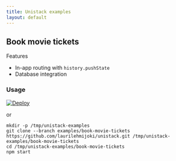 ```yaml
---
title: Unistack examples
layout: default
---
```


## Book movie tickets

Features

* In-app routing with `history.pushState`
* Database integration

### Usage

[![Deploy](https://www.herokucdn.com/deploy/button.png)](https://heroku.com/deploy?template=https://github.com/laurilehmijoki/unistack/tree/examples/book-movie-tickets)

or

    mkdir -p /tmp/unistack-examples
    git clone --branch examples/book-movie-tickets https://github.com/laurilehmijoki/unistack.git /tmp/unistack-examples/book-movie-tickets
    cd /tmp/unistack-examples/book-movie-tickets
    npm start
